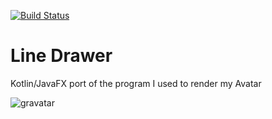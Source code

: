 [![Build Status](https://travis-ci.org/lovef/javafx-line-drawer.svg?branch=master)](https://travis-ci.org/lovef/javafx-line-drawer)

# Line Drawer

Kotlin/JavaFX port of the program I used to render my Avatar

![gravatar](https://www.gravatar.com/avatar/2af0b561054a608a7f1877deaeb3f748?s=328&d=identicon&r=PG)
